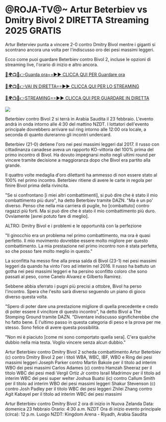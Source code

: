 # @ROJA-TV@~ Artur Beterbiev vs Dmitry Bivol 2 DIRETTA Streaming 2025 GRATIS #

Artur Beterviev punta a vincere 2-0 contro Dmitry Bivol mentre i giganti si scontrano ancora una volta per l'indiscusso oro dei pesi massimi leggeri.

Ecco come puoi guardare Beterbiev contro Bivol 2, incluse le opzioni di streaming live, l'orario di inizio e altro ancora.

[🔴🌍📺📱👉Guarda ora==►► CLICCA QUI PER Guardare ora](https://t.co/ek0bR5EwtU)

[🔴🌍📺📱👉VAI IN DIRETTA==►► CLICCA QUI PER LO STREAMING](https://t.co/ek0bR5EwtU)

[🔴🌍📺📱👉STREAMING==►► CLICCA QUI PER GUARDARE IN DIRETTA](https://t.co/ek0bR5EwtU)

<a href="https://t.co/ek0bR5EwtU" rel="nofollow" data-target="animated-image.originalLink"><img src="https://camo.githubusercontent.com/1be82823e85778f8a57db5ea2a2e46822e8721e5be32dc31a466a7df3bb16d49/68747470733a2f2f636c6173736963616c7363686f6f6c6f6662616c6c65746c692e636f6d2f6e686b2f72676273727465672e676966" data-canonical-src="https://classicalschoolofballetli.com/nhk/rgbsrteg.gif" style="max-width: 100%; display: inline-block;" data-target="animated-image.originalImage"></a>

Beterbiev contro Bivol 2 si terrà in Arabia Saudita il 23 febbraio. L'evento andrà in onda intorno alle 4:30 del mattino NZDT. I lottatori dell'evento principale dovrebbero arrivare sul ring intorno alle 12:00 ora locale, a seconda di quanto dureranno gli incontri undercard.

Beterbiev (21-0) detiene l'oro nei pesi massimi leggeri dal 2017. Il russo con cittadinanza canadese aveva un rapporto KO-vittoria del 100% prima del primo incontro di Bivol. Ha dovuto impegnarsi molto negli ultimi round per vincere tramite decisione a maggioranza dopo che Bivol era partito alla grande.

Il quattro volte medaglia d'oro dilettanti ha ammesso di non essere stato al 100% nel primo incontro. Beterbiev ritiene di avere le carte in regola per finire Bivol prima della rivincita.

"Se si confrontano [i miei altri combattimenti], si può dire che è stato il mio combattimento più duro", ha detto Beterbiev tramite DAZN. "Ma è un po' diverso. Penso che nella mia carriera di pugile, ho [combattuto] contro ragazzi più forti. Ma si può dire che è stato il mio combattimento più duro. Ovviamente [avrei potuto fare di meglio].

ALTRO: Dmitry Bivol e i problemi e le opportunità con la perfezione

"Il ginocchio era un problema nel primo combattimento, ma ora è quasi perfetto. Il mio movimento dovrebbe essere molto migliore per questo combattimento. La mia prestazione nel primo incontro non è stata perfetta, so che posso fare molto meglio in questo."

La sconfitta ha messo fine alla presa salda di Bivol (23-1) nei pesi massimi leggeri da quando ha vinto l'oro ad interim nel 2016. Il russo ha battuto un gotha ​​nei pesi massimi leggeri e ha persino sconfitto coloro che sono passati al peso, come Canelo Alvarez e Gilberto Ramirez.

Sebbene abbia sferrato i pugni più precisi a ottobre, Bivol ha perso l'incontro. Spera che l'esito sarà diverso seguendo un piano di gioco diverso questa volta.

"Spero di poter dare una prestazione migliore di quella precedente e credo di poter essere il vincitore di questo incontro", ha detto Bivol a The Stomping Ground tramite DAZN. "Diventare indiscusso significherebbe che ho fatto bene. È l'ultimo passo in questa categoria di peso e la prova per me stesso. Sono felice di avere questa possibilità.

"Non mi è piaciuto [come mi sono comportato quella sera]. C'era qualche dubbio nella mia testa. Voglio vincere senza alcun dubbio."

Artur Beterbiev contro Dmitry Bivol 2 scheda combattimento Artur Beterbiev (c) contro Dmitry Bivol 2 per i titoli WBA, WBC, IBF, WBO e Ring dei pesi massimi leggeri Joseph Parker contro Martin Bakole per il titolo ad interim WBO dei pesi massimi Carlos Adames (c) contro Hamzah Sheeraz per il titolo WBC dei pesi medi Vergil Ortiz Jr contro Israil Madrimov per il titolo ad interim WBC dei pesi super welter Joshua Buatsi (ic) contro Callum Smith per il titolo ad interim WBO dei pesi massimi leggeri Shakur Stevenson (c) contro Josh Padley per il titolo WBC dei pesi leggeri Zhilei Zhang contro Agit Kabayel per il titolo ad interim WBC dei pesi massimi

Artur Beterbiev contro Dmitry Bivol 2 ora di inizio in Nuova Zelanda Data: domenica 23 febbraio Orario: 4:30 a.m. NZDT Ora di inizio evento principale (circa): 12 p.m. Luogo NZDT: Kingdom Arena - Riyadh, Arabia Saudita
